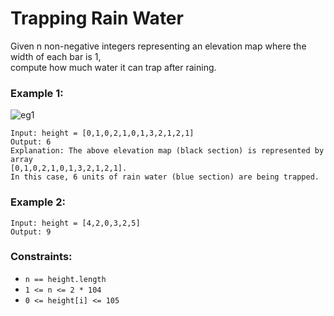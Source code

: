 # Trapping Rain Water

Given n non-negative integers representing an elevation map where the width of each bar is 1,    
compute how much water it can trap after raining.

### Example 1:
![eg1](https://assets.leetcode.com/uploads/2018/10/22/rainwatertrap.png)
```
Input: height = [0,1,0,2,1,0,1,3,2,1,2,1]
Output: 6
Explanation: The above elevation map (black section) is represented by array 
[0,1,0,2,1,0,1,3,2,1,2,1]. 
In this case, 6 units of rain water (blue section) are being trapped.
```
### Example 2:
```
Input: height = [4,2,0,3,2,5]
Output: 9
```
### Constraints:

* ```n == height.length```
* ```1 <= n <= 2 * 104```
* ```0 <= height[i] <= 105```
